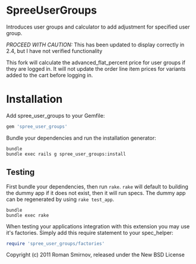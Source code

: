 SpreeUserGroups
===============

Introduces user groups and calculator to add adjustment for specified user group.

*PROCEED WITH CAUTION:* This has been updated to display correctly in 2.4, but I have not verified functionality

This fork will calculate the advanced_flat_percent price for user groups if they are logged in. It will not update the order line item prices for variants added to the cart before logging in.


Installation
============

Add spree_user_groups to your Gemfile:

```ruby
gem 'spree_user_groups'
```

Bundle your dependencies and run the installation generator:

```shell
bundle
bundle exec rails g spree_user_groups:install
```

Testing
-------

First bundle your dependencies, then run `rake`. `rake` will default to building the dummy app if it does not exist, then it will run specs. The dummy app can be regenerated by using `rake test_app`.

```shell
bundle
bundle exec rake
```

When testing your applications integration with this extension you may use it's factories.
Simply add this require statement to your spec_helper:

```ruby
require 'spree_user_groups/factories'
```

Copyright (c) 2011 Roman Smirnov, released under the New BSD License
